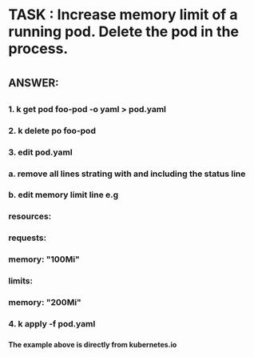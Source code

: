 
#
# TASK : Increase memory limit of a running pod. Delete the pod in the process.
#
#


##
## ANSWER:
##
##


### 1.  k get pod foo-pod -o yaml > pod.yaml
### 2.  k delete po foo-pod
### 3.  edit pod.yaml
###       a. remove all lines strating with and including the status line
###       b. edit memory limit line e.g
###            resources:
###              requests:
###                memory: "100Mi"
###              limits:
###                memory: "200Mi"
###
### 4. k apply -f pod.yaml
###
###
#### The example above is directly from kubernetes.io
####
